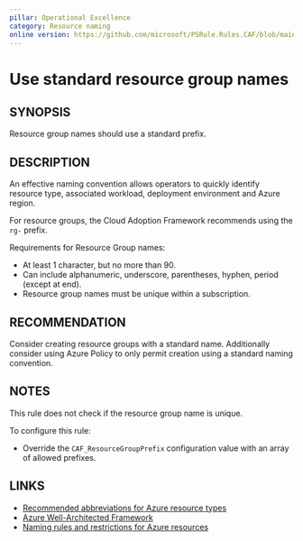 ```yaml
---
pillar: Operational Excellence
category: Resource naming
online version: https://github.com/microsoft/PSRule.Rules.CAF/blob/main/docs/rules/en/CAF.Name.RG.md
---
```


# Use standard resource group names

## SYNOPSIS

Resource group names should use a standard prefix.

## DESCRIPTION

An effective naming convention allows operators to quickly identify resource type, associated workload,
deployment environment and Azure region.

For resource groups, the Cloud Adoption Framework recommends using the `rg-` prefix.

Requirements for Resource Group names:

- At least 1 character, but no more than 90.
- Can include alphanumeric, underscore, parentheses, hyphen, period (except at end).
- Resource group names must be unique within a subscription.

## RECOMMENDATION

Consider creating resource groups with a standard name.
Additionally consider using Azure Policy to only permit creation using a standard naming convention.

## NOTES

This rule does not check if the resource group name is unique.

To configure this rule:

- Override the `CAF_ResourceGroupPrefix` configuration value with an array of allowed prefixes.

## LINKS

- [Recommended abbreviations for Azure resource types](https://docs.microsoft.com/azure/cloud-adoption-framework/ready/azure-best-practices/resource-abbreviations)
- [Azure Well-Architected Framework](https://docs.microsoft.com/en-gb/azure/architecture/framework/devops/app-design#tagging-and-resource-naming)
- [Naming rules and restrictions for Azure resources](https://docs.microsoft.com/en-us/azure/azure-resource-manager/management/resource-name-rules)

